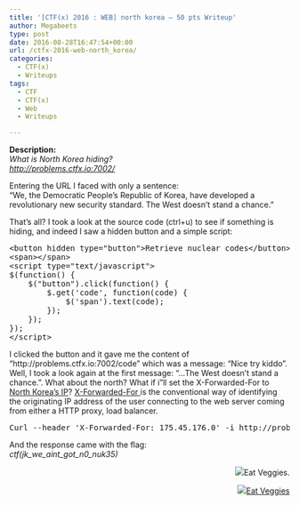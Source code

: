 ```yaml
---
title: '[CTF(x) 2016 : WEB] north korea – 50 pts Writeup'
author: Megabeets
type: post
date: 2016-08-28T16:47:54+00:00
url: /ctfx-2016-web-north_korea/
categories:
  - CTF(x)
  - Writeups
tags:
  - CTF
  - CTF(x)
  - Web
  - Writeups

---
```

**Description:**  
_What is North Korea hiding?  
http://problems.ctfx.io:7002/_

Entering the URL I faced with only a sentence:  
“We, the Democratic People&#8217;s Republic of Korea, have developed a revolutionary new security standard. The West doesn&#8217;t stand a chance.”

That’s all? I took a look at the source code (ctrl+u) to see if something is hiding, and indeed I saw a hidden button and a simple script:

<pre class="lang:js decode:true">&lt;button hidden type="button"&gt;Retrieve nuclear codes&lt;/button&gt;
&lt;span&gt;&lt;/span&gt;
&lt;script type="text/javascript"&gt;
$(function() {
	$("button").click(function() {
		$.get('code', function(code) {
			$('span').text(code);
		});
	});
});
&lt;/script&gt;</pre>

<p style="text-align: left;">
  I clicked the button and it gave me the content of “http://problems.ctfx.io:7002/code” which was a message: “Nice try kiddo”.<br /> Well, I took a look again at the first message: “&#8230;The West doesn&#8217;t stand a chance.”. What about the north? What if i”ll set the X-Forwarded-For to <a href="https://en.wikipedia.org/wiki/Internet_in_North_Korea#IP_address_ranges">North Korea’s IP</a>? <a href="https://en.wikipedia.org/wiki/X-Forwarded-For" target="_blank">X-Forwarded-For </a>is the conventional way of identifying the originating IP address of the user connecting to the web server coming from either a HTTP proxy, load balancer.
</p>

<pre class="lang:sh decode:true">Curl --header 'X-Forwarded-For: 175.45.176.0' -i http://problems.ctfx.io:7002/code -k -L</pre>

And the response came with the flag:  
_ctf(jk\_we\_aint\_got\_n0_nuk35)_

<p style="text-align: right;">
  <img src="../uploads/megabeets_inline_logo.png" />Eat Veggies.
</p>

<div class="nf-post-footer">
  <p style="text-align: right">
    <a href="https://www.megabeets.net/about.html#vegan"><img src="../uploads/megabeets_inline_logo.png" />Eat Veggies</a>
  </p>
</div>